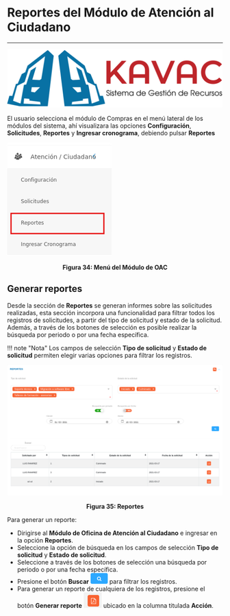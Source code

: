 # Reportes del Módulo de Atención al Ciudadano 
**********************************************

![Screenshot](img/logokavac.png#imagen)


El usuario selecciona el módulo de Compras en el menú lateral de los módulos del sistema, ahí visualizara las opciones **Configuración**, **Solicitudes**,  **Reportes** y **Ingresar cronograma**, debiendo pulsar **Reportes** 

![Screenshot](img/menu_reportes.png)<div style="text-align: center;font-weight: bold">Figura 34: Menú del Módulo de OAC</div>

##  Generar reportes 

Desde la sección de **Reportes** se generan informes sobre las solicitudes realizadas, esta sección incorpora una funcionalidad para filtrar todos los registros de solicitudes, a partir del tipo de solicitud y estado de la solicitud. Además, a través de los botones de selección es posible realizar la búsqueda por periodo o por una fecha específica.

!!! note "Nota"
    Los campos de selección **Tipo de solicitud** y **Estado de solicitud** permiten elegir varias opciones para filtrar los registros. 

![Screenshot](img/figure_6.png)<div style="text-align: center;font-weight: bold">Figura 35: Reportes</div>  

Para generar un reporte:

-   Dirigirse al **Módulo de Oficina de Atención al Ciudadano** e ingresar en la opción **Reportes**.
-   Seleccione la opción de búsqueda en los campos de selección **Tipo de solicitud** y **Estado de solicitud**.
-   Seleccione a través de los botones de selección una búsqueda por periodo o por una fecha específica.
-   Presione el botón **Buscar** ![Screenshot](img/search.png) para filtrar los registros.
-   Para generar un reporte de cualquiera de los registros, presione el botón **Generar reporte** ![Screenshot](img/report.png) ubicado en la columna titulada **Acción**. 























   